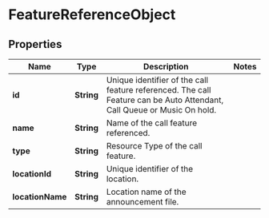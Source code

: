 <!--  Copyright 2025 Cisco Systems Inc.

Permission is hereby granted, free of charge, to any person obtaining a copy
of this software and associated documentation files (the "Software"), to deal
in the Software without restriction, including without limitation the rights
to use, copy, modify, merge, publish, distribute, sublicense, and/or sell
copies of the Software, and to permit persons to whom the Software is
furnished to do so, subject to the following conditions:

The above copyright notice and this permission notice shall be included in
all copies or substantial portions of the Software.

THE SOFTWARE IS PROVIDED "AS IS", WITHOUT WARRANTY OF ANY KIND, EXPRESS OR
IMPLIED, INCLUDING BUT NOT LIMITED TO THE WARRANTIES OF MERCHANTABILITY,
FITNESS FOR A PARTICULAR PURPOSE AND NONINFRINGEMENT. IN NO EVENT SHALL THE
AUTHORS OR COPYRIGHT HOLDERS BE LIABLE FOR ANY CLAIM, DAMAGES OR OTHER
LIABILITY, WHETHER IN AN ACTION OF CONTRACT, TORT OR OTHERWISE, ARISING FROM,
OUT OF OR IN CONNECTION WITH THE SOFTWARE OR THE USE OR OTHER DEALINGS IN
THE SOFTWARE.-->


# FeatureReferenceObject


## Properties

| Name | Type | Description | Notes |
|------------ | ------------- | ------------- | -------------|
|**id** | **String** | Unique identifier of the call feature referenced. The call Feature can be Auto Attendant, Call Queue or Music On hold. |  |
|**name** | **String** | Name of the call feature referenced. |  |
|**type** | **String** | Resource Type of the call feature. |  |
|**locationId** | **String** | Unique identifier of the location. |  |
|**locationName** | **String** | Location name of the announcement file. |  |



